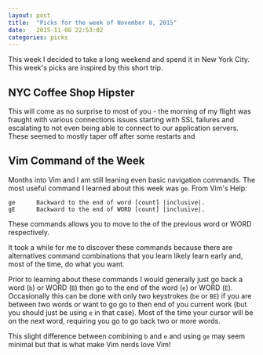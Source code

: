 ```yaml
---
layout: post
title:  "Picks for the week of November 8, 2015"
date:   2015-11-08 22:53:02
categories: picks
---
```


This week I decided to take a long weekend and spend it in New York City. This week's picks are inspired by this short trip.

## NYC Coffee Shop Hipster

This will come as no surprise to most of you - the morning of my flight was fraught with various connections issues starting with SSL failures and escalating to not even being able to connect to our application servers. These seemed to mostly taper off after some restarts and


## Vim Command of the Week

Months into Vim and I am still leaning even basic navigation commands. The most useful command I learned about this week was `ge`. From Vim's Help:

```
ge      Backward to the end of word [count] |inclusive|.
gE      Backward to the end of WORD [count] |inclusive|.
```

These commands allows you to move to the of the previous word or WORD respectively.

It took a while for me to discover these commands because there are alternatives command combinations that you learn likely learn early and, most of the time, do what you want.

Prior to learning about these commands I would generally just go back a word (`b`) or WORD (`B`) then go to the end of the word (`e`) or WORD (`E`). Occasionally this can be done with only two keystrokes (`be` or `BE`) if you are between two words or want to go go to then end of you current work (but you should just be using `e` in that case). Most of the time your cursor will be on the next word, requiring you go to go `b`ack two or more words.

This slight difference between combining `b` and `e` and using `ge` may seem minimal but that is what make Vim nerds love Vim!
